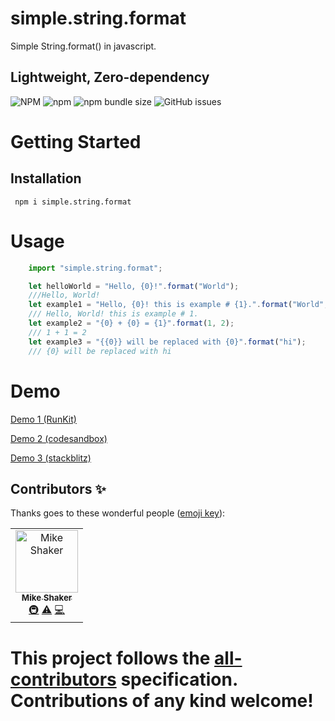 # simple.string.format
Simple String.format() in javascript.

## Lightweight, Zero-dependency

![NPM](https://img.shields.io/npm/l/simple.string.format)
![npm](https://img.shields.io/npm/v/simple.string.format)
![npm bundle size](https://img.shields.io/bundlephobia/min/simple.string.format)
![GitHub issues](https://img.shields.io/github/issues-raw/mikeshaker/simple.string.format)
# Getting Started
## Installation
     npm i simple.string.format 
# Usage

```javascript
    import "simple.string.format";

    let helloWorld = "Hello, {0}!".format("World");
    ///Hello, World!
    let example1 = "Hello, {0}! this is example # {1}.".format("World", 1);
    /// Hello, World! this is example # 1.
    let example2 = "{0} + {0} = {1}".format(1, 2);
    /// 1 + 1 = 2
    let example3 = "{{0}} will be replaced with {0}".format("hi");
    /// {0} will be replaced with hi

```
# Demo
[Demo 1 (RunKit)](https://runkit.com/mikeshaker/simple-string-format)

[Demo 2 (codesandbox)](https://codesandbox.io/s/simplestringformat-yuc2x)

[Demo 3 (stackblitz)](https://stackblitz.com/edit/simple-string-format)


## Contributors ✨

Thanks goes to these wonderful people ([emoji key](https://allcontributors.org/docs/en/emoji-key)):

<!-- ALL-CONTRIBUTORS-LIST:START - Do not remove or modify this section -->
<!-- prettier-ignore -->
<table>
  <tr>
    <td align="center"><a href="http://www.mikeshaker.com/"><img src="https://avatars2.githubusercontent.com/u/5230588?v=4" width="100px;" alt="Mike Shaker"/><br /><sub><b>Mike Shaker</b></sub></a><br /><a href="#infra-mikeshaker" title="Infrastructure (Hosting, Build-Tools, etc)">🚇</a> <a href="https://github.com/mikeshaker/auctionMobileApp/commits?author=mikeshaker" title="Tests">⚠️</a> <a href="https://github.com/mikeshaker/auctionMobileApp/commits?author=mikeshaker" title="Code">💻</a></td>
  </tr>
</table>

<!-- ALL-CONTRIBUTORS-LIST:END -->

This project follows the [all-contributors](https://github.com/all-contributors/all-contributors) specification. Contributions of any kind welcome!
=======
